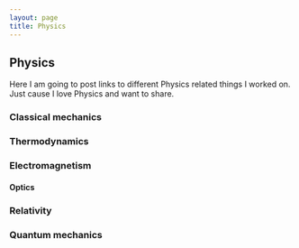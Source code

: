 ```yaml
---
layout: page
title: Physics
---
```


## Physics

Here I am going to post links to different Physics related things I worked on. Just cause I love Physics and want to share.

### Classical mechanics

### Thermodynamics

### Electromagnetism

#### Optics

### Relativity

### Quantum mechanics